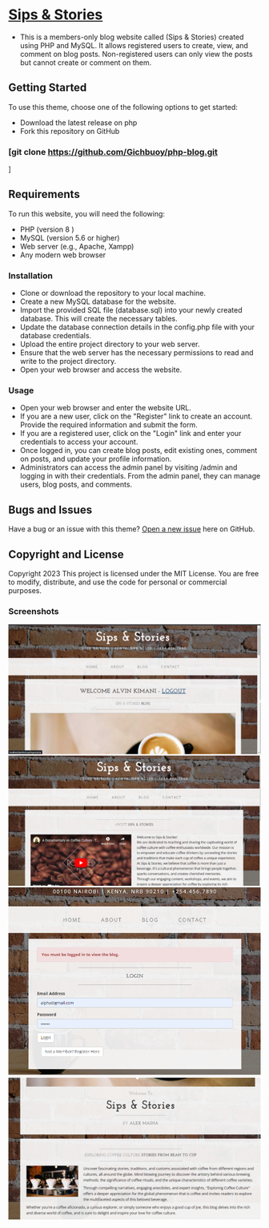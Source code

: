 # [Sips & Stories](https://sips-and-stories.000webhostapp.com/index.php)

* This is a members-only blog website called (Sips & Stories) created using PHP and MySQL. It allows registered users to create, view, and comment on blog posts. Non-registered users can only view the posts but cannot create or comment on them.



## Getting Started

To use this theme, choose one of the following options to get started:
* Download the latest release on php
* Fork this repository on GitHub
### [git clone https://github.com/Gichbuoy/php-blog.git
]

## Requirements
To run this website, you will need the following:

* PHP (version 8 )
* MySQL (version 5.6 or higher)
* Web server (e.g., Apache, Xampp)
* Any modern web browser


### Installation
* Clone or download the repository to your local machine.
* Create a new MySQL database for the website.
* Import the provided SQL file (database.sql) into your newly created database. This will create the necessary tables.
* Update the database connection details in the config.php file with your database credentials.
* Upload the entire project directory to your web server.
* Ensure that the web server has the necessary permissions to read and write to the project directory.
* Open your web browser and access the website.


### Usage
* Open your web browser and enter the website URL.
* If you are a new user, click on the "Register" link to create an account. Provide the required information and submit the form.
* If you are a registered user, click on the "Login" link and enter your credentials to access your account.
* Once logged in, you can create blog posts, edit existing ones, comment on posts, and update your profile information.
* Administrators can access the admin panel by visiting /admin and logging in with their credentials. From the admin panel, they can manage users, blog posts, and comments.

## Bugs and Issues

Have a bug or an issue with this theme? [Open a new issue](https://github.com/Gichbuoy/php-blog/issues) here on GitHub.



## Copyright and License

Copyright 2023 This project is licensed under the MIT License. You are free to modify, distribute, and use the code for personal or commercial purposes.

### Screenshots

![Example Image](./screenshot/Screenshot.png)
![Example Image](./screenshot/Screenshot2.png)
![Example Image](./screenshot/Screenshot3.png)
![Example Image](./screenshot/Screenshot4.png)
